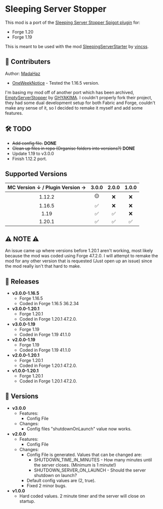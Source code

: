 # Sleeping Server Stopper
This mod is a port of the [Sleeping Server Stopper Spigot plugin](https://github.com/vincss/mcEmptyServerStopper) for:
- Forge 1.20
- Forge 1.19

This is meant to be used with the mod [SleepingServerStarter](https://github.com/vincss/mcsleepingserverstarter) by [vincss](https://github.com/vincss).

## 🤝 Contributers
Author: [MadaHaz](https://github.com/MadaHaz)

- [OneWeekNotice](https://github.com/OneWeekNotice) - Tested the 1.16.5 version.

I'm basing my mod off of another port which has been archived, [EmptyServerStopper](https://github.com/GHYAKIMA/emptyserverstopper-mod) by [GHYAKIMA](https://github.com/GHYAKIMA). I couldn't properly fork their project, they had some dual development setup for both Fabric and Forge, couldn't make any sense of it, so I decided to remake it myself and add some features.

## 🛠 TODO
- ~~Add config file.~~ **DONE**
- ~~Clean up files in repo (Organise folders into versions?)~~ **DONE**
- Update 1.19 to v3.0.0
- Finish 1.12.2 port.

## Supported Versions
| MC Version ↓ / Plugin Version → | **3.0.0** | **2.0.0** | **1.0.0** |
| :-----------------------------: | :-------: | :-------: | :-------: |
| 1.12.2                         |    🟡     |    ❌     |    ❌     |
| 1.16.5                         |    ✅     |    ❌     |    ❌     |
| 1.19                           |    ✅     |    ✅     |    ❌     |
| 1.20.1                         |    ✅     |    ✅     |    ✅     |

## ⚠ NOTE ⚠
An issue came up where versions before 1.20.1 aren't working, most likely because the mod was coded using Forge 47.2.0. I will attempt to remake the mod for any other version that is requested (Just open up an issue) since the mod really isn't that hard to make.

## 📄 Releases
- **v3.0.0-1.16.5**
  - Forge 1.16.5
  - Coded in Forge 1.16.5 36.2.34
- **v3.0.0-1.20.1**
  - Forge 1.20.1
  - Coded in Forge 1.20.1 47.2.0.
- **v3.0.0-1.19**
  - Forge 1.19
  - Coded in Forge 1.19 41.1.0
- **v2.0.0-1.19**
  - Forge 1.19
  - Coded in Forge 1.19 41.1.0
- **v2.0.0-1.20.1**
  - Forge 1.20.1
  - Coded in Forge 1.20.1 47.2.0.
- **v1.0.0-1.20.1**
  - Forge 1.20.1
  - Coded in Forge 1.20.1 47.2.0.
 
## 📄 Versions
- **v3.0.0**
  - Features:
    - Config File
  - Changes:
    - Config files "shutdownOnLaunch" value now works.
- **v2.0.0**
  - Features:
    - Config File
  - Changes:
    - Config File is generated. Values that can be changed are:
      - SHUTDOWN_TIME_IN_MINUTES - How many minutes until the server closes. (Minimum is 1 minute!)
      - SHUTDOWN_SERVER_ON_LAUNCH - Should the server shutdown on launch?
    - Default config values are (2, true).
    - Fixed 2 minor bugs.
- **v1.0.0**
  - Hard coded values. 2 minute timer and the server will close on startup.
